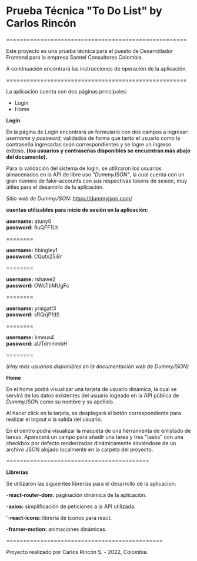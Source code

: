 # Prueba Técnica "To Do List" by Carlos Rincón

=====================================================

Este proyecto es una prueba técnica para el puesto de Desarrollador Frontend para la empresa Samtel Consultores Colombia. 

A continuación encontrará las instrucciones de operación de la aplicación.

=====================================================

La aplicación cuenta con dos páginas principales: 

- Login 
- Home

**Login**

En la página de Login encontrará un formulario con dos campos a ingresar: *username* y *password*, validados de forma que tanto el usuario como la contraseña ingresadas sean correspondientes y se logre un ingreso exitoso. **(los usuarios y contraseñas disponibles se encuentran más abajo del documento).**

Para la validación del sistema de login, se utilizaron los usuarios almacenados en la API de libre uso *"DummyJSON"*, la cual cuenta con un gran número de fake-accounts con sus respectivas tokens de sesión, muy útiles para el desarrollo de la aplicación.

*Sitio web de DummyJSON:* https://dummyjson.com/

**cuentas utilizables para inicio de sesión en la aplicación:**

**username:** atuny0  
**password:** 9uQFF1Lh

========

**username:** hbingley1  
**password:** CQutx25i8r

========

**username:** rshawe2  
**password:** OWsTbMUgFc

========

**username:** yraigatt3  
**password:** sRQxjPfdS

========

**username:** kmeus4  
**password:** aUTdmmmbH

========

*(Hay más usuarios disponibles en la documentación web de DummyJSON)*

**Home**

En el home podrá visualizar una tarjeta de usuario dinámica, la cual se servirá de los datos existentes del usuario logeado en la API pública de *DummyJSON* como su nombre y su apellido.

Al hacer click en la tarjeta, se desplegará el botón correspondiente para realizar el logout o la salida del usuario.

En el centro podrá visualizar la maqueta de una herramienta de enlistado de tareas. Aparecerá un campo para añadir una tarea y tres "tasks" con una checkbox por defecto renderizadas dinámicamente sirviéndose de un archivo JSON alojado localmente en la carpeta del proyecto.

==========================================

**Librerías**

Se utilizaron las siguientes librerías para el desarrollo de la aplicacion:

-**react-router-dom:** paginacíón dinámica de la aplicación.

-**axios:** simplificación de peticiones a la API utilizada.

'-**react-icons:** librería de iconos para react.

-**framer-motion:** animaciones dinámicas.

==============================================

Proyecto realizado por Carlos Rincón S. - 2022, Colombia.